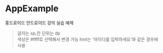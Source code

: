 # AppExample
홍드로이드 안드로이드 강의 실습 예제

>글자는 sp,칸 단위는 dp <br>
>색상은 #ffff로 선택해서 변경 가능
>hint는 '아이디를 입력하세요'와 같은 경우에 사용
